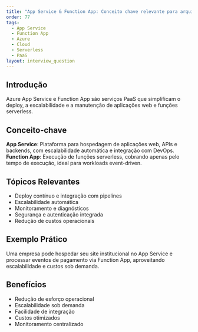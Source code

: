```yaml
---
title: "App Service & Function App: Conceito chave relevante para arquitetura no Azure"
order: 77
tags:
  - App Service
  - Function App
  - Azure
  - Cloud
  - Serverless
  - PaaS
layout: interview_question
---
```


## Introdução
Azure App Service e Function App são serviços PaaS que simplificam o deploy, a escalabilidade e a manutenção de aplicações web e funções serverless.

## Conceito-chave
**App Service**: Plataforma para hospedagem de aplicações web, APIs e backends, com escalabilidade automática e integração com DevOps.
**Function App**: Execução de funções serverless, cobrando apenas pelo tempo de execução, ideal para workloads event-driven.

## Tópicos Relevantes
- Deploy contínuo e integração com pipelines
- Escalabilidade automática
- Monitoramento e diagnósticos
- Segurança e autenticação integrada
- Redução de custos operacionais

## Exemplo Prático
Uma empresa pode hospedar seu site institucional no App Service e processar eventos de pagamento via Function App, aproveitando escalabilidade e custos sob demanda.

## Benefícios
- Redução de esforço operacional
- Escalabilidade sob demanda
- Facilidade de integração
- Custos otimizados
- Monitoramento centralizado
